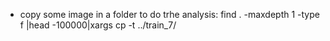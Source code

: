 - copy some image in a folder to do trhe analysis:
find . -maxdepth 1 -type f |head -100000|xargs cp -t ../train_7/
